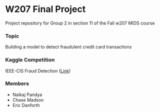 # W207 Final Project
Project repository for Group 2 in section 11 of the Fall w207 MIDS course

### Topic
Building a model to detect fraudulent credit card transactions

### Kaggle Competition
IEEE-CIS Fraud Detection ([Link](kaggle.com/competitions/ieee-fraud-detection))

### Members
- Naikaj Pandya
- Chase Madson
- Eric Danforth
